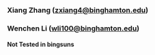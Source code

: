 ### Xiang Zhang  (zxiang4@binghamton.edu)
### Wenchen Li  (wli100@binghamton.edu)
####  Not Tested in bingsuns
